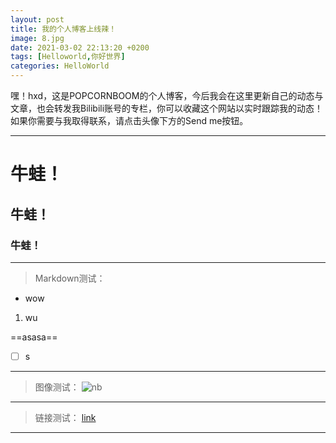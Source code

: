```yaml
---
layout: post
title: 我的个人博客上线辣！
image: 8.jpg
date: 2021-03-02 22:13:20 +0200
tags: [Helloworld,你好世界]
categories: HelloWorld
---
```

嘿！hxd，这是POPCORNBOOM的个人博客，今后我会在这里更新自己的动态与文章，也会转发我Bilibili账号的专栏，你可以收藏这个网站以实时跟踪我的动态！如果你需要与我取得联系，请点击头像下方的Send me按钮。

***

# 牛蛙！
## 牛蛙！
### 牛蛙！

---
> Markdown测试：
- wow
1. wu

==asasa==

- [ ] s

---
> 图像测试：
![nb](https://note.youdao.com/favicon.ico)

---
> 链接测试：
[link](https://popcornboom.github.io/)

---

